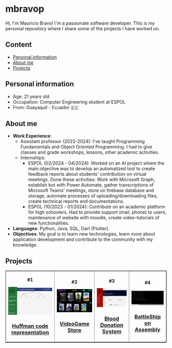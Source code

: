 # mbravop
Hi, I'm Mauricio Bravo! I'm a passionate software developer. This is my personal repository where I share some of the projects I have worked on.

## Content
* [Personal information](#personal-information)
* [About me](#about-me)
* [Projects](#projects)

## Personal information
* Age: 21 years old
* Occupation: Computer Engineering student at ESPOL
* From: Guayaquil - Ecuador 🇪🇨

## About me
- **Work Experience**:
  * Assistant professor (2022-2024): I've taught Programming Fundamentals and Object Oriented Programming. I had to give classes and grade workshops, lessons, other academic activities.
  * Internships:
      * ESPOL (02/2024 - 04/2024): Worked on an AI project where the main objective was to develop an automatized tool to create feedback reports about students' contribution on virtual meetings. Done these activities: Work with Microsoft Graph, establish bot with Power Automate, gather transcriptions of Microsoft Teams' meetings, store on firebase database and storage, automate processes of uploading/downloading files, create technical reports and documentations.
      * ESPOL (10/2023 - 01/2024): Contribute on an academic platform for high schoolers. Had to provide support (mail, phone) to users, maintenance of website with moodle, create video-tutorials of new functionalities.
- **Languages**: Python, Java, SQL, Dart (Flutter).
- **Objectives**: My goal is to learn new technologies, learn more about application development and contribute to the community with my knowledge.

## Projects
<table border='1' align="center">
  <tr>
    <th>
      <article>
        <p>#1</p>
        <img src="img/img1.png" width ="200px">
        <h3><a href="https://github.com/mbravop/ejecutableDiscretas" target="_blank">Huffman code representation</a></h3>
      </article>
    </th>
    <th>
      <article>
        <p>#2</p>
        <img src="img/img2.png" width ="200px">
        <h3><a href="https://github.com/DereckSantander/EDD-G3">VideoGame Store</a></h3>
      </article>
    </th>
    <th>
      <article>
        <p>#3</p>
        <img src="img/img3.png" width ="200px">
        <h3><a href="https://github.com/mbravop/ProyectoBaseDeDatos">Blood Donation System</a></h3>
      </article>
    </th>
    <th>
      <article>
        <p>#4</p>
        <img src="img/img4.png" width ="200px">
        <h3><a href="https://github.com/mbravop/BattleshipAssembly">BattleShip on Assembly</a></h3>
      </article>
    </th>
  </tr>
</table>

<!--
**mbravop/mbravop** is a ✨ _special_ ✨ repository because its `README.md` (this file) appears on your GitHub profile.

Here are some ideas to get you started:

- 🔭 I’m currently working on ...
- 🌱 I’m currently learning ...
- 👯 I’m looking to collaborate on ...
- 🤔 I’m looking for help with ...
- 💬 Ask me about ...
- 📫 How to reach me: ...
- 😄 Pronouns: ...
- ⚡ Fun fact: ...
-->
